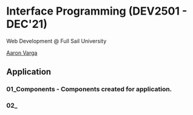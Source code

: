 # Interface Programming (DEV2501 - DEC'21)

Web Development @ Full Sail University

[Aaron Varga](https://www.iamaaronvarga.com)

## Application

### 01_Components - Components created for application.

### 02_
